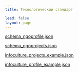 ```yaml
---
title: Технологический стандарт

lead: false
layout: page
---
```


[schema_ngoprofile.json](/files/tech/schema_ngoprofile.json)

[schema_ngoprojects.json](/files/tech/schema_ngoprojects.json)

[infoculture_projects_example.json](/files/tech/infoculture_projects_example.json)

[infoculture_profile_example.json](/files/tech/infoculture_profile_example.json)